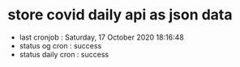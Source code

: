 # store covid daily api as json data

- last cronjob : Saturday, 17 October 2020 18:16:48
- status og cron : success
- status daily cron : success
      
      
